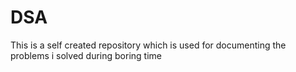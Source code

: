 # DSA
This is a self created repository which is used for documenting the problems i solved during boring time
